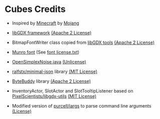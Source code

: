 Cubes Credits
=======

* Inspired by [Minecraft](https://minecraft.net/) by [Mojang](https://mojang.com/)

* [libGDX framework](http://libgdx.badlogicgames.com/) [(Apache 2 License)](https://github.com/libgdx/libgdx/blob/master/LICENSE)

* BitmapFontWriter class copied from [libGDX tools](https://github.com/libgdx/libgdx/blob/0852f43d5cf8a0ffe35824ce9f7c1301d760747d/extensions/gdx-tools/src/com/badlogic/gdx/tools/bmfont/BitmapFontWriter.java) [(Apache 2 License)](https://github.com/libgdx/libgdx/blob/master/LICENSE)

* [Munro font](http://tenbytwenty.com/?xxxx_posts=munro) (See [font license.txt](/assets/assets/font/font%20license.txt))

* [OpenSimplexNoise.java](https://gist.github.com/KdotJPG/b1270127455a94ac5d19) [(Unlicense)](https://gist.github.com/KdotJPG/b1270127455a94ac5d19#file-unlicense)

* [ralfstx/minimal-json](https://github.com/ralfstx/minimal-json) library [(MIT License)](https://github.com/ralfstx/minimal-json/blob/master/LICENSE)

* [ByteBuddy](http://bytebuddy.net/) library [(Apache 2 License)](https://github.com/raphw/byte-buddy/blob/master/LICENSE)

* InventoryActor, SlotActor and SlotTooltipListener based on [PixelScientists/libgdx-utils](https://github.com/PixelScientists/libgdx-utils) [(MIT License)](https://github.com/PixelScientists/libgdx-utils/blob/master/LICENSE)

* Modified version of [purcell/jargs](https://github.com/purcell/jargs) to parse command line arguments [(License)](https://github.com/purcell/jargs/blob/master/LICENCE)